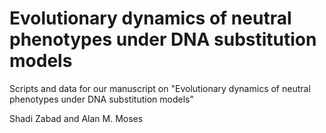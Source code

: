 # Evolutionary dynamics of neutral phenotypes under DNA substitution models
Scripts and data for our manuscript on "Evolutionary dynamics of neutral phenotypes under DNA substitution models"

Shadi Zabad and Alan M. Moses
